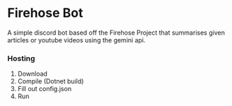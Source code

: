 # Firehose Bot
A simple discord bot based off the Firehose Project that summarises given articles or youtube videos using the gemini api.


### Hosting
1) Download
2) Compile (Dotnet build)
3) Fill out config.json
4) Run
